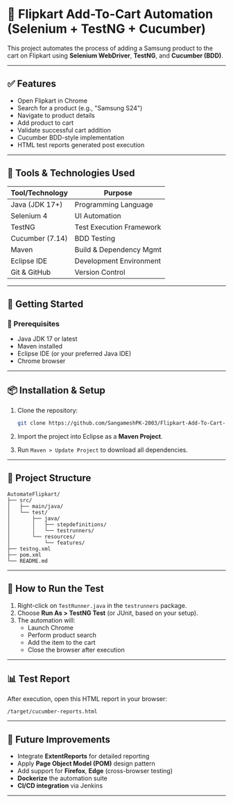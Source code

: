 
# 🛒 Flipkart Add-To-Cart Automation (Selenium + TestNG + Cucumber)

This project automates the process of adding a Samsung product to the cart on Flipkart using **Selenium WebDriver**, **TestNG**, and **Cucumber (BDD)**.

---

## ✅ Features

- Open Flipkart in Chrome
- Search for a product (e.g., "Samsung S24")
- Navigate to product details
- Add product to cart
- Validate successful cart addition
- Cucumber BDD-style implementation
- HTML test reports generated post execution

---

## 🧰 Tools & Technologies Used

| Tool/Technology    | Purpose                     |
|--------------------|-----------------------------|
| Java (JDK 17+)     | Programming Language         |
| Selenium 4         | UI Automation                |
| TestNG             | Test Execution Framework     |
| Cucumber (7.14)    | BDD Testing                  |
| Maven              | Build & Dependency Mgmt      |
| Eclipse IDE        | Development Environment      |
| Git & GitHub       | Version Control              |

---

## 🚀 Getting Started

### 🔧 Prerequisites

- Java JDK 17 or latest
- Maven installed
- Eclipse IDE (or your preferred Java IDE)
- Chrome browser

---

## 📦 Installation & Setup

1. Clone the repository:
    ```bash
    git clone https://github.com/SangameshPK-2003/Flipkart-Add-To-Cart-Automation.git
    ```

2. Import the project into Eclipse as a **Maven Project**.

3. Run `Maven > Update Project` to download all dependencies.

---

## 📁 Project Structure

```
AutomateFlipkart/
├── src/
│   ├── main/java/
│   └── test/
│       ├── java/
│       │   ├── stepdefinitions/
│       │   └── testrunners/
│       └── resources/
│           └── features/
├── testng.xml
├── pom.xml
└── README.md
```

---

## 🧪 How to Run the Test

1. Right-click on `TestRunner.java` in the `testrunners` package.  
2. Choose **Run As > TestNG Test** (or JUnit, based on your setup).  
3. The automation will:
   - Launch Chrome
   - Perform product search
   - Add the item to the cart
   - Close the browser after execution

---

## 📊 Test Report

After execution, open this HTML report in your browser:

```
/target/cucumber-reports.html
```

---

## 🔄 Future Improvements

- Integrate **ExtentReports** for detailed reporting
- Apply **Page Object Model (POM)** design pattern
- Add support for **Firefox**, **Edge** (cross-browser testing)
- **Dockerize** the automation suite
- **CI/CD integration** via Jenkins

---

<!-- ## 📎 Author

**Sangamesh Kardegouada**  
🔗 [LinkedIn](https://www.linkedin.com/in/sangamesh-kardegouda-ab3751280/)  
📂 [GitHub Repo](https://github.com/SangameshPK-2003/Flipkart-Add-To-Cart-Automation) -->
